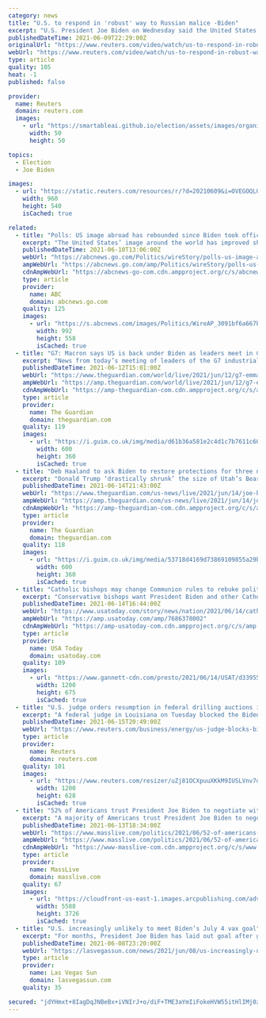 ```yaml
---
category: news
title: "U.S. to respond in 'robust' way to Russian malice -Biden"
excerpt: "U.S. President Joe Biden on Wednesday said the United States was not seeking conflict with Russia, but would respond in a \"robust and meaningful way\" if the Russian government engaged in harmful activities."
publishedDateTime: 2021-06-09T22:29:00Z
originalUrl: "https://www.reuters.com/video/watch/us-to-respond-in-robust-way-to-russian-m-id731198861?chan=6g5ka85"
webUrl: "https://www.reuters.com/video/watch/us-to-respond-in-robust-way-to-russian-m-id731198861?chan=6g5ka85"
type: article
quality: 105
heat: -1
published: false

provider:
  name: Reuters
  domain: reuters.com
  images:
    - url: "https://smartableai.github.io/election/assets/images/organizations/reuters.com-50x50.jpg"
      width: 50
      height: 50

topics:
  - Election
  - Joe Biden

images:
  - url: "https://static.reuters.com/resources/r/?d=20210609&i=OVEGOQL0F&r=OVEGOQL0F&t=2"
    width: 960
    height: 540
    isCached: true

related:
  - title: "Polls: US image abroad has rebounded since Biden took office"
    excerpt: "The United States’ image around the world has improved sharply since President Joe Biden took office The United States' image around the world has improved sharply since President Joe Biden took office,"
    publishedDateTime: 2021-06-10T13:06:00Z
    webUrl: "https://abcnews.go.com/Politics/wireStory/polls-us-image-abroad-rebounded-biden-office-78195103"
    ampWebUrl: "https://abcnews.go.com/amp/Politics/wireStory/polls-us-image-abroad-rebounded-biden-office-78195103"
    cdnAmpWebUrl: "https://abcnews-go-com.cdn.ampproject.org/c/s/abcnews.go.com/amp/Politics/wireStory/polls-us-image-abroad-rebounded-biden-office-78195103"
    type: article
    provider:
      name: ABC
      domain: abcnews.go.com
    quality: 125
    images:
      - url: "https://s.abcnews.com/images/Politics/WireAP_3091bf6a667b4bd684841cf02e7e4ce7_16x9_992.jpg"
        width: 992
        height: 558
        isCached: true
  - title: "G7: Macron says US is back under Biden as leaders meet in Cornwall - as it happened"
    excerpt: "News from today’s meeting of leaders of the G7 industrialised countries in Cornwall to discuss vaccines, the pandemic recovery and the climate crisis"
    publishedDateTime: 2021-06-12T15:01:00Z
    webUrl: "https://www.theguardian.com/world/live/2021/jun/12/g7-emmanuel-macron-tells-boris-johnson-uk-france-relations-need-reset-live-updates"
    ampWebUrl: "https://amp.theguardian.com/world/live/2021/jun/12/g7-emmanuel-macron-tells-boris-johnson-uk-france-relations-need-reset-live-updates"
    cdnAmpWebUrl: "https://amp-theguardian-com.cdn.ampproject.org/c/s/amp.theguardian.com/world/live/2021/jun/12/g7-emmanuel-macron-tells-boris-johnson-uk-france-relations-need-reset-live-updates"
    type: article
    provider:
      name: The Guardian
      domain: theguardian.com
    quality: 119
    images:
      - url: "https://i.guim.co.uk/img/media/d61b36a581e2c4d1c7b7611c6067a31769f2b791/0_117_3500_2102/master/3500.jpg?width=300&quality=45&auto=format&fit=max&dpr=2&s=4cd871554f76865e77a00dcae9f74b29"
        width: 600
        height: 360
        isCached: true
  - title: "Deb Haaland to ask Biden to restore protections for three national monuments - report"
    excerpt: "Donald Trump ‘drastically shrunk’ the size of Utah’s Bears Ears and Grand Escalante national monuments in 2017 – follow all the day’s news"
    publishedDateTime: 2021-06-14T21:43:00Z
    webUrl: "https://www.theguardian.com/us-news/live/2021/jun/14/joe-biden-nato-europe-turkey-president-erdogan-live"
    ampWebUrl: "https://amp.theguardian.com/us-news/live/2021/jun/14/joe-biden-nato-europe-turkey-president-erdogan-live"
    cdnAmpWebUrl: "https://amp-theguardian-com.cdn.ampproject.org/c/s/amp.theguardian.com/us-news/live/2021/jun/14/joe-biden-nato-europe-turkey-president-erdogan-live"
    type: article
    provider:
      name: The Guardian
      domain: theguardian.com
    quality: 118
    images:
      - url: "https://i.guim.co.uk/img/media/53718d4169d73869109855a29b2e8259b6f53b09/0_200_6000_3600/master/6000.jpg?width=300&quality=45&auto=format&fit=max&dpr=2&s=f4eecd5bc0b0c2214b9d7fbf06e0cade"
        width: 600
        height: 360
        isCached: true
  - title: "Catholic bishops may change Communion rules to rebuke politicians like Biden supporting abortion rights"
    excerpt: "Conservative bishops want President Biden and other Catholic politicians to know that support of abortion rights could disqualify them from Communion."
    publishedDateTime: 2021-06-14T16:44:00Z
    webUrl: "https://www.usatoday.com/story/news/nation/2021/06/14/catholic-politicians-communion-based-abortion-views-us-bishops/7686378002/"
    ampWebUrl: "https://amp.usatoday.com/amp/7686378002"
    cdnAmpWebUrl: "https://amp-usatoday-com.cdn.ampproject.org/c/s/amp.usatoday.com/amp/7686378002"
    type: article
    provider:
      name: USA Today
      domain: usatoday.com
    quality: 109
    images:
      - url: "https://www.gannett-cdn.com/presto/2021/06/14/USAT/d339558c-26ad-4a37-b182-e3dbe05ddee4-AP_Catholic_Bishops_Communion_and_Politics.jpg?auto=webp&crop=2638,1484,x0,y82&format=pjpg&width=1200"
        width: 1200
        height: 675
        isCached: true
  - title: "U.S. judge orders resumption in federal drilling auctions in setback for Biden"
    excerpt: "A federal judge in Louisiana on Tuesday blocked the Biden administration's pause on oil and gas leasing on public lands and waters, dealing a setback to a key White House effort to address climate change."
    publishedDateTime: 2021-06-15T20:49:00Z
    webUrl: "https://www.reuters.com/business/energy/us-judge-blocks-biden-pausing-oil-gas-lease-auctions-2021-06-15/"
    type: article
    provider:
      name: Reuters
      domain: reuters.com
    quality: 101
    images:
      - url: "https://www.reuters.com/resizer/uZj81OCXpuuXKkM9IUSLVnv7q8Y=/1200x628/smart/filters:quality(80)/cloudfront-us-east-2.images.arcpublishing.com/reuters/4OYIJ42VRBNPVA2ZY5WNXMTOHM.jpg"
        width: 1200
        height: 628
        isCached: true
  - title: "52% of Americans trust President Joe Biden to negotiate with world leaders, poll shows"
    excerpt: "A majority of Americans trust President Joe Biden to negotiate on the United States’ behalf with foreign leaders, a new ABC News/Ipsos poll shows. News of the poll comes as Biden prepared to meet Queen Elizabeth II at Windsor Castle after leaders of the Group of Seven wealthy nations agreed to provide poor nations 1 billion COVID-19 vaccine doses,"
    publishedDateTime: 2021-06-13T18:34:00Z
    webUrl: "https://www.masslive.com/politics/2021/06/52-of-americans-trust-president-joe-biden-to-negotiate-with-world-leaders-poll-shows.html"
    ampWebUrl: "https://www.masslive.com/politics/2021/06/52-of-americans-trust-president-joe-biden-to-negotiate-with-world-leaders-poll-shows.html?outputType=amp"
    cdnAmpWebUrl: "https://www-masslive-com.cdn.ampproject.org/c/s/www.masslive.com/politics/2021/06/52-of-americans-trust-president-joe-biden-to-negotiate-with-world-leaders-poll-shows.html?outputType=amp"
    type: article
    provider:
      name: MassLive
      domain: masslive.com
    quality: 67
    images:
      - url: "https://cloudfront-us-east-1.images.arcpublishing.com/advancelocal/YGUPUWBA5ZBUNJYSUYSKNCHB5M.jpg"
        width: 5588
        height: 3726
        isCached: true
  - title: "U.S. increasingly unlikely to meet Biden’s July 4 vax goal"
    excerpt: "For months, President Joe Biden has laid out goal after goal for taming the coronavirus pandemic and then exceeded his own benchmarks. Now, though, the U.S. is unlikely to meet his target to have 70% of Americans at least partially vaccinated by July 4."
    publishedDateTime: 2021-06-08T23:20:00Z
    webUrl: "https://lasvegassun.com/news/2021/jun/08/us-increasingly-unlikely-to-meet-bidens-july-4-vax/"
    type: article
    provider:
      name: Las Vegas Sun
      domain: lasvegassun.com
    quality: 35

secured: "jdYHmxt+8IagDqJNBeBx+iVNIrJ+o/diF+TME3aYmIiFokeHVW55itHlIMj0zNyh6dmbi6vKnTTXcIzTdb/gWE4t6nFCg8QdNz474zHGWxmKCxuuDup66I8nQlLH0Wr8eL2P0oNkE5qtt19Oita6reJJEa1Xt2vniETZH9wgUyzIx7+glAI5D/L9ARIizsjrs/6FaL2u+9wwo+x/QfEkjIRjcWI7pu00NFqg7eN41/xNvXodvk1TAddYWidH+mPugsw2zV+pehN925xeqgb4t8cwWv0DAmRro/o26H1M7pA7/xIiO4KHyM3igkgtZqlpvtBefAhC220R/iWV2OSeX73aZLqtAQg1E+RZe8Tsk+g=;Etaz7K/WwFPqyTPVjavMUg=="
---
```


